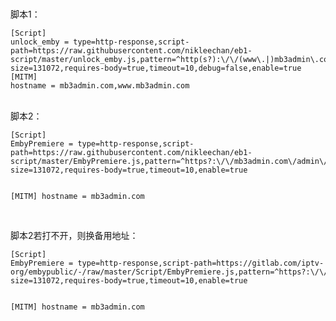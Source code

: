 <br/>脚本1：<br/>
</p><pre><code>[Script]
unlock_emby = type=http-response,script-path=https://raw.githubusercontent.com/nikleechan/eb1-script/master/unlock_emby.js,pattern=^http(s?):\/\/(www\.|)mb3admin\.com\/.*$,max-size=131072,requires-body=true,timeout=10,debug=false,enable=true
[MITM]
hostname = mb3admin.com,www.mb3admin.com</code></pre>

<br/>脚本2：<br/>
</p><pre><code>[Script]
EmbyPremiere = type=http-response,script-path=https://raw.githubusercontent.com/nikleechan/eb1-script/master/EmbyPremiere.js,pattern=^https?:\/\/mb3admin.com\/admin\/service\/registration\/validateDevice,max-size=131072,requires-body=true,timeout=10,enable=true

[MITM]
hostname = mb3admin.com</code></pre>
<br/>脚本2若打不开，则换备用地址：<br/>
</p><pre><code>[Script]
EmbyPremiere = type=http-response,script-path=https://gitlab.com/iptv-org/embypublic/-/raw/master/Script/EmbyPremiere.js,pattern=^https?:\/\/mb3admin.com\/admin\/service\/registration\/validateDevice,max-size=131072,requires-body=true,timeout=10,enable=true

[MITM]
hostname = mb3admin.com</code></pre>
